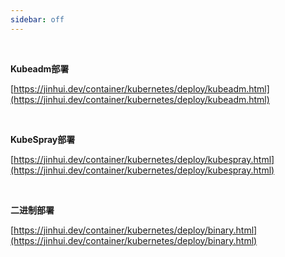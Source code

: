 ```yaml
---
sidebar: off
---
```


<br />

**Kubeadm部署**

[https://jinhui.dev/container/kubernetes/deploy/kubeadm.html](https://jinhui.dev/container/kubernetes/deploy/kubeadm.html)

<br />

**KubeSpray部署**

[https://jinhui.dev/container/kubernetes/deploy/kubespray.html](https://jinhui.dev/container/kubernetes/deploy/kubespray.html)

<br />

**二进制部署**

[https://jinhui.dev/container/kubernetes/deploy/binary.html](https://jinhui.dev/container/kubernetes/deploy/binary.html)
